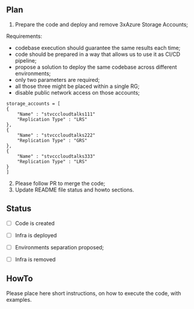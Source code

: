 ## Plan
1. Prepare the code and deploy and remove 3xAzure Storage Accounts;

Requirements:
- codebase execution should guarantee the same results each time;
- code should be prepared in a way that allows us to use it as CI/CD pipeline;
- propose a solution to deploy the same codebase across different environments;
- only two parameters are required;
- all those three might be placed within a single RG;
- disable public network access on those accounts;

```
storage_accounts = [
{
    "Name" : "stvcccloudtalks111"
    "Replication Type" : "LRS"
},
{
    "Name" : "stvcccloudtalks222"
    "Replication Type" : "GRS"
},
{
    "Name" : "stvcccloudtalks333"
    "Replication Type" : "LRS"
}
]
```
2. Please follow PR to merge the code;
3. Update README file status and howto sections.

## Status
- [ ] Code is created
- [ ] Infra is deployed
- [ ] Environments separation proposed;
- [ ] Infra is removed


## HowTo
Please place here short instructions, on how to execute the code, with examples.
